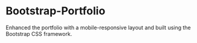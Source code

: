 # Bootstrap-Portfolio
Enhanced the portfolio with a mobile-responsive layout and built using the Bootstrap CSS framework.

